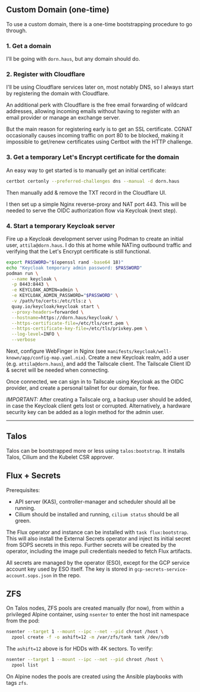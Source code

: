 ## Custom Domain (one-time)

To use a custom domain, there is a one-time bootstrapping procedure to go through.

### 1. Get a domain

I'll be going with `dorn.haus`, but any domain should do.

### 2. Register with Cloudflare

I'll be using Cloudflare services later on, most notably DNS, so I always start by registering the domain with
Cloudflare.

An additional perk with Cloudflare is the free email forwarding of wildcard addresses, allowing incoming emails without
having to register with an email provider or manage an exchange server.

But the main reason for registering early is to get an SSL certificate. CGNAT occasionally causes incoming traffic on
port 80 to be blocked, making it impossible to get/renew certificates using Certbot with the HTTP challenge.

### 3. Get a temporary Let's Encrypt certificate for the domain

An easy way to get started is to manually get an initial certificate:

```bash
certbot certonly --preferred-challenges dns --manual -d dorn.haus
```

Then manually add & remove the TXT record in the Cloudflare UI.

I then set up a simple Nginx reverse-proxy and NAT port 443. This will be needed to serve the OIDC authorization flow
via Keycloak (next step).

### 4. Start a temporary Keycloak server

Fire up a Keycloak development server using Podman to create an initial user, `attila@dorn.haus`. I do this at home
while NATing outbound traffic and verifying that the Let's Encrypt certificate is still functional.

```bash
export PASSWORD="$(openssl rand -base64 18)"
echo "Keycloak temporary admin password: $PASSWORD"
podman run \
  --name keycloak \
  -p 8443:8443 \
  -e KEYCLOAK_ADMIN=admin \
  -e KEYCLOAK_ADMIN_PASSWORD="$PASSWORD" \
  -v /path/to/certs:/etc/tls:z \
  quay.io/keycloak/keycloak start \
  --proxy-headers=forwarded \
  --hostname=https://dorn.haus/keycloak/ \
  --https-certificate-file=/etc/tls/cert.pem \
  --https-certificate-key-file=/etc/tls/privkey.pem \
  --log-level=INFO \
  --verbose
```

Next, configure WebFinger in Nginx (see `manifests/keycloak/well-known/app/config-map.yaml.nix`). Create a new Keycloak
realm, add a user (e.g. `attila@dorn.haus`), and add the Tailscale client. The Tailscale Client ID & secret will be
needed when connecting.

Once connected, we can sign in to Tailscale using Keycloak as the OIDC provider, and create a personal tailnet for our
domain, for free.

*IMPORTANT:* After creating a Tailscale org, a backup user should be added, in case the Keycloak client gets lost or
corrupted. Alternatively, a hardware security key can be added as a login method for the admin user.

---

## Talos

Talos can be bootstrapped more or less using `talos:bootstrap`. It installs Talos, Cilium and the Kubelet CSR approver.

## Flux + Secrets

Prerequisites:

- API server (KAS), controller-manager and scheduler should all be running.
- Cilium should be installed and running, `cilium status` should be all green.

The Flux operator and instance can be installed with `task flux:bootstrap`. This will also install the External Secrets
operator and inject its initial secret from SOPS secrets in this repo. Further secrets will be created by the operator,
including the image pull credentials needed to fetch Flux artifacts.

All secrets are managed by the operator (ESO), except for the GCP service account key used by ESO itself. The key is
stored in `gcp-secrets-service-account.sops.json` in the repo.

## ZFS

On Talos nodes, ZFS pools are created manually (for now), from within a privileged Alpine container, using `nsenter` to
enter the host init namespace from the pod:

```sh
nsenter --target 1 --mount --ipc --net --pid chroot /host \
  zpool create -f -o ashift=12 -m /var/zfs/tank tank /dev/sdb
```

The `ashift=12` above is for HDDs with 4K sectors. To verify:

```sh
nsenter --target 1 --mount --ipc --net --pid chroot /host \
  zpool list
```

On Alpine nodes the pools are created using the Ansible playbooks with tags `zfs`.
